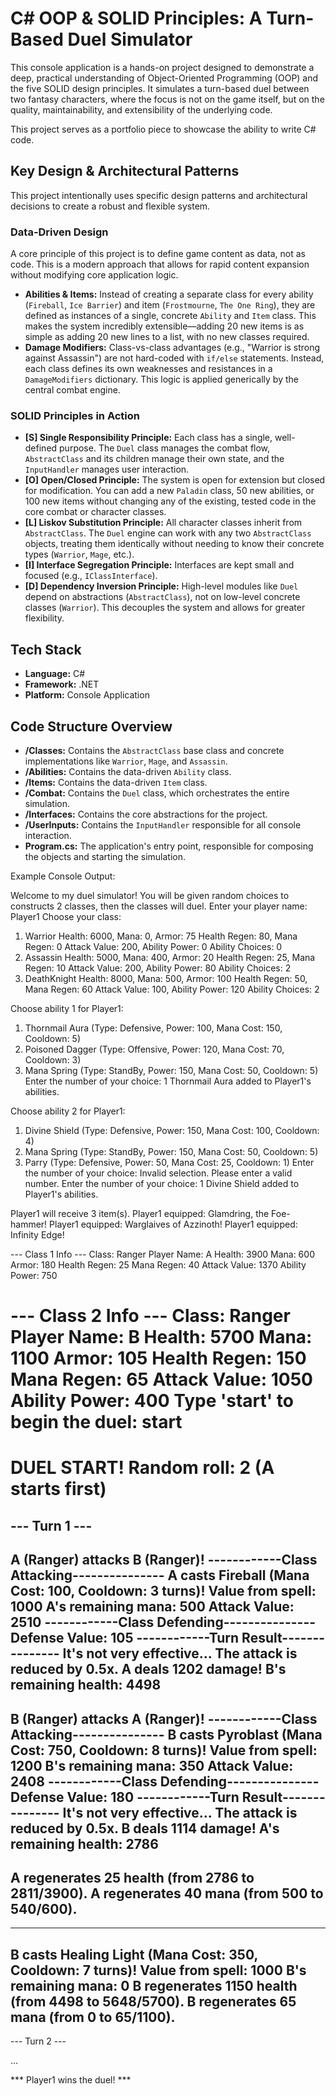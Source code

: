 # C# OOP & SOLID Principles: A Turn-Based Duel Simulator

This console application is a hands-on project designed to demonstrate a deep, practical understanding of Object-Oriented Programming (OOP) and the five SOLID design principles. It simulates a turn-based duel between two fantasy characters, where the focus is not on the game itself, but on the quality, maintainability, and extensibility of the underlying code.

This project serves as a portfolio piece to showcase the ability to write C# code.

## Key Design & Architectural Patterns

This project intentionally uses specific design patterns and architectural decisions to create a robust and flexible system.

### Data-Driven Design
A core principle of this project is to define game content as data, not as code. This is a modern approach that allows for rapid content expansion without modifying core application logic.
*   **Abilities & Items:** Instead of creating a separate class for every ability (`Fireball`, `Ice Barrier`) and item (`Frostmourne`, `The One Ring`), they are defined as instances of a single, concrete `Ability` and `Item` class. This makes the system incredibly extensible—adding 20 new items is as simple as adding 20 new lines to a list, with no new classes required.
*   **Damage Modifiers:** Class-vs-class advantages (e.g., "Warrior is strong against Assassin") are not hard-coded with `if/else` statements. Instead, each class defines its own weaknesses and resistances in a `DamageModifiers` dictionary. This logic is applied generically by the central combat engine.

### SOLID Principles in Action

*   **[S] Single Responsibility Principle:** Each class has a single, well-defined purpose. The `Duel` class manages the combat flow, `AbstractClass` and its children manage their own state, and the `InputHandler` manages user interaction.
*   **[O] Open/Closed Principle:** The system is open for extension but closed for modification. You can add a new `Paladin` class, 50 new abilities, or 100 new items without changing any of the existing, tested code in the core combat or character classes.
*   **[L] Liskov Substitution Principle:** All character classes inherit from `AbstractClass`. The `Duel` engine can work with any two `AbstractClass` objects, treating them identically without needing to know their concrete types (`Warrior`, `Mage`, etc.).
*   **[I] Interface Segregation Principle:** Interfaces are kept small and focused (e.g., `IClassInterface`).
*   **[D] Dependency Inversion Principle:** High-level modules like `Duel` depend on abstractions (`AbstractClass`), not on low-level concrete classes (`Warrior`). This decouples the system and allows for greater flexibility.

## Tech Stack

*   **Language:** C#
*   **Framework:** .NET
*   **Platform:** Console Application

## Code Structure Overview

*   **/Classes:** Contains the `AbstractClass` base class and concrete implementations like `Warrior`, `Mage`, and `Assassin`.
*   **/Abilities:** Contains the data-driven `Ability` class.
*   **/Items:** Contains the data-driven `Item` class.
*   **/Combat:** Contains the `Duel` class, which orchestrates the entire simulation.
*   **/Interfaces:** Contains the core abstractions for the project.
*   **/UserInputs:** Contains the `InputHandler` responsible for all console interaction.
*   **Program.cs:** The application's entry point, responsible for composing the objects and starting the simulation.






Example Console Output:

Welcome to my duel simulator!
You will be given random choices to constructs 2 classes, then the classes will duel.
Enter your player name: Player1
Choose your class:
1. Warrior
   Health: 6000, Mana: 0, Armor: 75
   Health Regen: 80, Mana Regen: 0
   Attack Value: 200, Ability Power: 0
   Ability Choices: 0
2. Assassin
   Health: 5000, Mana: 400, Armor: 20
   Health Regen: 25, Mana Regen: 10
   Attack Value: 200, Ability Power: 80
   Ability Choices: 2
3. DeathKnight
   Health: 8000, Mana: 500, Armor: 100
   Health Regen: 50, Mana Regen: 60
   Attack Value: 100, Ability Power: 120
   Ability Choices: 2

Choose ability 1 for Player1:
1. Thornmail Aura (Type: Defensive, Power: 100, Mana Cost: 150, Cooldown: 5)
2. Poisoned Dagger (Type: Offensive, Power: 120, Mana Cost: 70, Cooldown: 3)
3. Mana Spring (Type: StandBy, Power: 150, Mana Cost: 50, Cooldown: 5)
Enter the number of your choice: 1
Thornmail Aura added to Player1's abilities.

Choose ability 2 for Player1:
1. Divine Shield (Type: Defensive, Power: 150, Mana Cost: 100, Cooldown: 4)
2. Mana Spring (Type: StandBy, Power: 150, Mana Cost: 50, Cooldown: 5)
3. Parry (Type: Defensive, Power: 50, Mana Cost: 25, Cooldown: 1)
Enter the number of your choice:
Invalid selection. Please enter a valid number.
Enter the number of your choice: 1
Divine Shield added to Player1's abilities.

Player1 will receive 3 item(s).
Player1 equipped: Glamdring, the Foe-hammer!
Player1 equipped: Warglaives of Azzinoth!
Player1 equipped: Infinity Edge!


--- Class 1 Info ---
Class: Ranger
Player Name: A
Health: 3900
Mana: 600
Armor: 180
Health Regen: 25
Mana Regen: 40
Attack Value: 1370
Ability Power: 750

--- Class 2 Info ---
Class: Ranger
Player Name: B
Health: 5700
Mana: 1100
Armor: 105
Health Regen: 150
Mana Regen: 65
Attack Value: 1050
Ability Power: 400
Type 'start' to begin the duel: start
========================================
DUEL START!
Random roll: 2 (A starts first)
========================================




--- Turn 1 ---
------------------------------------------------------------------------------------
A (Ranger) attacks B (Ranger)!
------------Class Attacking---------------
A casts Fireball (Mana Cost: 100, Cooldown: 3 turns)!
  Value from spell: 1000
  A's remaining mana: 500
  Attack Value: 2510
------------Class Defending---------------
  Defense Value: 105
------------Turn Result---------------
  It's not very effective... The attack is reduced by 0.5x.
  A deals 1202 damage!
  B's remaining health: 4498
------------------------------------------------------------------------------------
B (Ranger) attacks A (Ranger)!
------------Class Attacking---------------
B casts Pyroblast (Mana Cost: 750, Cooldown: 8 turns)!
  Value from spell: 1200
  B's remaining mana: 350
  Attack Value: 2408
------------Class Defending---------------
  Defense Value: 180
------------Turn Result---------------
  It's not very effective... The attack is reduced by 0.5x.
  B deals 1114 damage!
  A's remaining health: 2786
------------------------------------------------------------------------------------
A regenerates 25 health (from 2786 to 2811/3900).
A regenerates 40 mana (from 500 to 540/600).
------------------------------------------------------------------------------------
------------------------------------------------------------------------------------
B casts Healing Light (Mana Cost: 350, Cooldown: 7 turns)!
  Value from spell: 1000
  B's remaining mana: 0
B regenerates 1150 health (from 4498 to 5648/5700).
B regenerates 65 mana (from 0 to 65/1100).
------------------------------------------------------------------------------------

--- Turn 2 ---

...

*** Player1 wins the duel! ***
